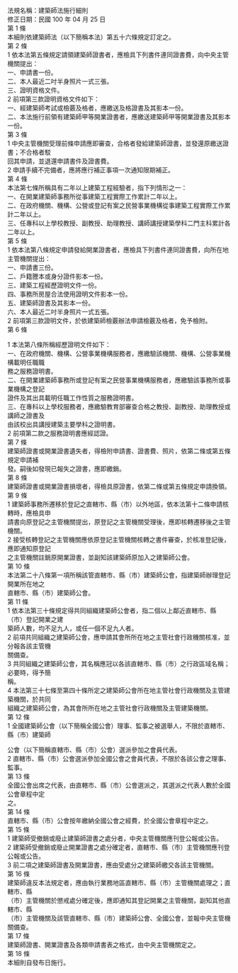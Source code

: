 法規名稱：建築師法施行細則  
修正日期：民國 100 年 04 月 25 日  
第 1 條  
本細則依建築師法（以下簡稱本法）第五十六條規定訂定之。  
第 2 條  
1 依本法第五條規定請領建築師證書者，應檢具下列書件連同證書費，向中央主管機關提出：  
一、申請書一份。  
二、本人最近二吋半身照片一式三張。  
三、證明資格文件。  
2 前項第三款證明資格文件如下：  
一、經建築師考試或檢覈及格者，應繳送及格證書及其影本一份。  
二、本法施行前領有建築師甲等開業證書者，應繳送建築師甲等開業證書及其影本一份。  
第 3 條  
1 中央主管機關受理前條申請應即審查，合格者發給建築師證書，並發還原繳送證書；不合格者駁  
回其申請，並退還申請書件及證書費。  
2 申請手續不完備者，應將應行補正事項一次通知限期補正。  
第 4 條  
本法第七條所稱具有二年以上建築工程經驗者，指下列情形之一：  
一、在開業建築師事務所從事建築工程實際工作累計二年以上。  
二、在政府機關、機構、公營或登記有案之民營事業機構從事建築工程實際工作累計二年以上。  
三、任專科以上學校教授、副教授、助理教授、講師講授建築學科二門主科累計各二年以上。  
第 5 條  
1 依本法第八條規定申請發給開業證書者，應檢具下列書件連同證書費，向所在地主管機關提出：  
一、申請書三份。  
二、戶籍謄本或身分證件影本一份。  
三、建築工程經歷證明文件一份。  
四、事務所房屋合法使用證明文件影本一份。  
五、建築師證書及其影本一份。  
六、本人最近二吋半身照片一式五張。  
2 前項第三款證明文件，於依建築師檢覈辦法申請檢覈及格者，免予檢附。  
第 6 條  


1 本法第八條所稱經歷證明文件如下：  
一、在政府機關、機構、公營事業機構服務者，應繳驗該機關、機構、公營事業機構載明任職職  
務之服務證明書。  
二、在開業建築師事務所或登記有案之民營事業機構服務者，應繳驗該事務所或事業機構之登記  
證件及其出具載明任職工作性質之服務證明書。  
三、在專科以上學校服務者，應繳驗教育部審查合格之教授、副教授、助理教授或講師之證書及  
由該校出具講授建築主要學科之證明書。  
2 前項第二款之服務證明書應經認證。  
第 7 條  
建築師證書或開業證書遺失者，得檢附申請書、證書費、照片，依第二條或第五條規定申請補  
發。嗣後如發現已報失之證書，應即繳銷。  
第 8 條  
建築師證書或開業證書損壞者，得檢具原證書，依第二條或第五條規定申請換領。  
第 9 條  
1 建築師事務所遷移於登記之直轄市、縣（市）以外地區，依本法第十二條申請核轉時，應檢具申  
請書向原登記之主管機關提出，原登記之主管機關受理後，應即核轉遷移後之主管機關。  
2 接受核轉登記之主管機關應依原登記主管機關核轉之書件審查，於核准登記後，應即通知原登記  
之主管機關註銷原開業證書，並副知該建築師原加入之建築師公會。  
第 10 條  
本法第二十八條第一項所稱該管直轄市、縣（市）建築師公會，指建築師辦理登記開業所在地之  
直轄市、縣（市）建築師公會。  
第 11 條  
1 依本法第三十條規定得共同組織建築師公會者，指二個以上鄰近直轄市、縣（市）登記開業之建  
築師人數，均不足九人，或任一個不足九人者。  
2 前項共同組織之建築師公會，應申請其會所所在地之主管社會行政機關核准，並分報各該主管機  
關備查。  
3 共同組織之建築師公會，其名稱應冠以各該直轄市、縣（市）之行政區域名稱；必要時，得予簡  
稱。  
4 本法第三十七條至第四十條所定之建築師公會所在地主管社會行政機關及主管建築機關，於共同  
組織之建築師公會，為其會所所在地之主管社會行政機關及主管建築機關。  
第 12 條  
1 全國建築師公會（以下簡稱全國公會）理事、監事之被選舉人，不限於直轄市、縣（市）建築師  


公會（以下簡稱直轄市、縣（市）公會）選派參加之會員代表。  
2 直轄市、縣（市）公會選派參加全國公會之會員代表，不限於各該公會之理事、監事。  
第 13 條  
全國公會出席之代表，由直轄市、縣（市）公會選派之，其選派之代表人數於全國公會章程中定  
之。  
第 14 條  
直轄市、縣（市）公會按年繳納全國公會之經費，於全國公會章程中定之。  
第 15 條  
1 建築師受撤銷或廢止建築師證書之處分者，中央主管機關應刊登公報或公告。  
2 建築師受撤銷或廢止開業證書之處分確定者，直轄市、縣（市）主管機關應刊登公報或公告。  
3 前二項之建築師證書及開業證書，應由受處分之建築師繳交各該主管機關。  
第 16 條  
建築師違反本法規定者，應由執行業務地區直轄市、縣（市）主管機關處理之；直轄市、縣  
（市）主管機關於懲戒處分確定後，應即通知其登記開業之主管機關，副知其他直轄市、縣  
（市）主管機關及該管直轄市、縣（市）建築師公會、全國公會，並報中央主管機關備查。  
第 17 條  
建築師證書、開業證書及各類申請書表之格式，由中央主管機關定之。  
第 18 條  
本細則自發布日施行。  


